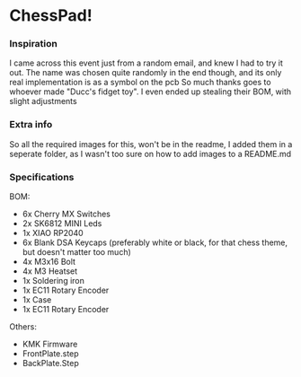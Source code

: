 # ChessPad!

### Inspiration
I came across this event just from a random email, and knew I had to try it out. The name was chosen quite randomly in the end though, and its only real implementation is as a symbol on the pcb
So much thanks goes to whoever made "Ducc's fidget toy". I even ended up stealing their BOM, with slight adjustments

### Extra info
So all the required images for this, won't be in the readme, I added them in a seperate folder, as I wasn't too sure on how to add images to a README.md


### Specifications

BOM: 
- 6x Cherry MX Switches
- 2x SK6812 MINI Leds
- 1x XIAO RP2040
- 6x Blank DSA Keycaps (preferably white or black, for that chess theme, but doesn't matter too much)
- 4x M3x16 Bolt
- 4x M3 Heatset
- 1x Soldering iron
- 1x EC11 Rotary Encoder
- 1x Case
- 1x EC11 Rotary Encoder

Others:
- KMK Firmware
- FrontPlate.step
- BackPlate.Step
